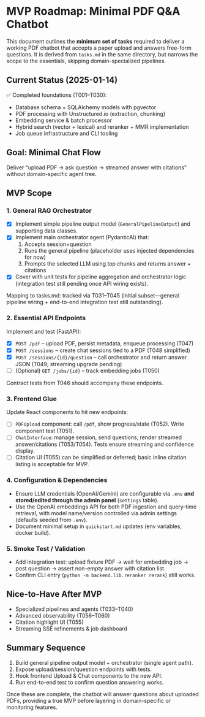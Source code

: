 # MVP Roadmap: Minimal PDF Q&A Chatbot

This document outlines the **minimum set of tasks** required to deliver a working PDF chatbot that accepts a paper upload and answers free-form questions. It is derived from `tasks.md` in the same directory, but narrows the scope to the essentials, skipping domain-specialized pipelines.

## Current Status (2025-01-14)

✅ Completed foundations (T001–T030):

- Database schema + SQLAlchemy models with pgvector
- PDF processing with Unstructured.io (extraction, chunking)
- Embedding service & batch processor
- Hybrid search (vector + lexical) and reranker + MMR implementation
- Job queue infrastructure and CLI tooling

## Goal: Minimal Chat Flow

Deliver “upload PDF → ask question → streamed answer with citations” without domain-specific agent tree.

## MVP Scope

### 1. General RAG Orchestrator

- [x] Implement simple pipeline output model (`GeneralPipelineOutput`) and supporting data classes.
- [x] Implement main orchestrator agent (PydanticAI) that:
  1. Accepts session+question
  2. Runs the general pipeline (placeholder uses injected dependencies for now)
  3. Prompts the selected LLM using top chunks and returns answer + citations
- [x] Cover with unit tests for pipeline aggregation and orchestrator logic (integration test still pending once API wiring exists).

Mapping to tasks.md: tracked via T031–T045 (initial subset—general pipeline wiring + end-to-end integration test still outstanding).

### 2. Essential API Endpoints

Implement and test (FastAPI):

- [x] `POST /pdf` – upload PDF, persist metadata, enqueue processing (T047)
- [x] `POST /sessions` – create chat sessions tied to a PDF (T048 simplified)
- [x] `POST /sessions/{id}/question` – call orchestrator and return answer JSON (T049; streaming upgrade pending)
- [ ] (Optional) `GET /jobs/{id}` – track embedding jobs (T050)

Contract tests from T046 should accompany these endpoints.

### 3. Frontend Glue

Update React components to hit new endpoints:

- [ ] `PDFUpload` component: call `/pdf`, show progress/state (T052). Write component test (T051).
- [ ] `ChatInterface`: manage session, send questions, render streamed answer/citations (T053/T054). Tests ensure streaming and confidence display.
- [ ] Citation UI (T055) can be simplified or deferred; basic inline citation listing is acceptable for MVP.

### 4. Configuration & Dependencies

- Ensure LLM credentials (OpenAI/Gemini) are configurable via `.env` **and stored/edited through the admin panel** (`settings` table).
- Use the OpenAI embeddings API for both PDF ingestion and query-time retrieval, with model name/version controlled via admin settings (defaults seeded from `.env`).
- Document minimal setup in `quickstart.md` updates (env variables, docker build).

### 5. Smoke Test / Validation

- Add integration test: upload fixture PDF → wait for embedding job → post question → assert non-empty answer with citation list.
- Confirm CLI entry (`python -m backend.lib.reranker rerank`) still works.

## Nice-to-Have After MVP

- Specialized pipelines and agents (T033–T040)
- Advanced observability (T056–T060)
- Citation highlight UI (T055)
- Streaming SSE refinements & job dashboard

## Summary Sequence

1. Build general pipeline output model + orchestrator (single agent path).
2. Expose upload/session/question endpoints with tests.
3. Hook frontend Upload & Chat components to the new API.
4. Run end-to-end test to confirm question answering works.

Once these are complete, the chatbot will answer questions about uploaded PDFs, providing a true MVP before layering in domain-specific or monitoring features.
